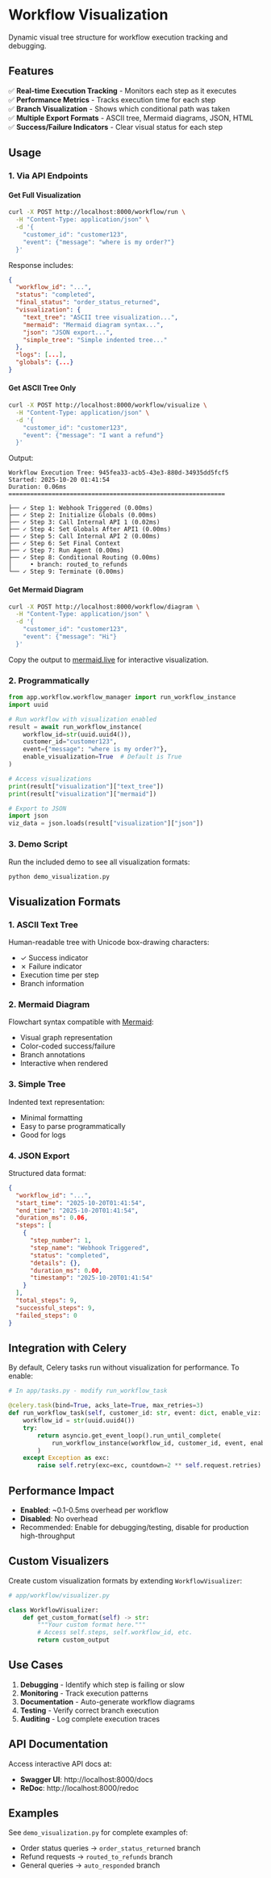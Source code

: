 # Workflow Visualization

Dynamic visual tree structure for workflow execution tracking and debugging.

## Features

✅ **Real-time Execution Tracking** - Monitors each step as it executes  
✅ **Performance Metrics** - Tracks execution time for each step  
✅ **Branch Visualization** - Shows which conditional path was taken  
✅ **Multiple Export Formats** - ASCII tree, Mermaid diagrams, JSON, HTML  
✅ **Success/Failure Indicators** - Clear visual status for each step  

## Usage

### 1. Via API Endpoints

#### Get Full Visualization
```bash
curl -X POST http://localhost:8000/workflow/run \
  -H "Content-Type: application/json" \
  -d '{
    "customer_id": "customer123",
    "event": {"message": "where is my order?"}
  }'
```

Response includes:
```json
{
  "workflow_id": "...",
  "status": "completed",
  "final_status": "order_status_returned",
  "visualization": {
    "text_tree": "ASCII tree visualization...",
    "mermaid": "Mermaid diagram syntax...",
    "json": "JSON export...",
    "simple_tree": "Simple indented tree..."
  },
  "logs": [...],
  "globals": {...}
}
```

#### Get ASCII Tree Only
```bash
curl -X POST http://localhost:8000/workflow/visualize \
  -H "Content-Type: application/json" \
  -d '{
    "customer_id": "customer123",
    "event": {"message": "I want a refund"}
  }'
```

Output:
```
Workflow Execution Tree: 945fea33-acb5-43e3-880d-34935dd5fcf5
Started: 2025-10-20 01:41:54
Duration: 0.06ms
============================================================

├── ✓ Step 1: Webhook Triggered (0.00ms)
├── ✓ Step 2: Initialize Globals (0.00ms)
├── ✓ Step 3: Call Internal API 1 (0.02ms)
├── ✓ Step 4: Set Globals After API1 (0.00ms)
├── ✓ Step 5: Call Internal API 2 (0.00ms)
├── ✓ Step 6: Set Final Context
├── ✓ Step 7: Run Agent (0.00ms)
├── ✓ Step 8: Conditional Routing (0.00ms)
│     • branch: routed_to_refunds
└── ✓ Step 9: Terminate (0.00ms)
```

#### Get Mermaid Diagram
```bash
curl -X POST http://localhost:8000/workflow/diagram \
  -H "Content-Type: application/json" \
  -d '{
    "customer_id": "customer123",
    "event": {"message": "Hi"}
  }'
```

Copy the output to [mermaid.live](https://mermaid.live) for interactive visualization.

### 2. Programmatically

```python
from app.workflow.workflow_manager import run_workflow_instance
import uuid

# Run workflow with visualization enabled
result = await run_workflow_instance(
    workflow_id=str(uuid.uuid4()),
    customer_id="customer123",
    event={"message": "where is my order?"},
    enable_visualization=True  # Default is True
)

# Access visualizations
print(result["visualization"]["text_tree"])
print(result["visualization"]["mermaid"])

# Export to JSON
import json
viz_data = json.loads(result["visualization"]["json"])
```

### 3. Demo Script

Run the included demo to see all visualization formats:

```bash
python demo_visualization.py
```

## Visualization Formats

### 1. ASCII Text Tree
Human-readable tree with Unicode box-drawing characters:
- ✓ Success indicator
- ✗ Failure indicator
- Execution time per step
- Branch information

### 2. Mermaid Diagram
Flowchart syntax compatible with [Mermaid](https://mermaid.js.org/):
- Visual graph representation
- Color-coded success/failure
- Branch annotations
- Interactive when rendered

### 3. Simple Tree
Indented text representation:
- Minimal formatting
- Easy to parse programmatically
- Good for logs

### 4. JSON Export
Structured data format:
```json
{
  "workflow_id": "...",
  "start_time": "2025-10-20T01:41:54",
  "end_time": "2025-10-20T01:41:54",
  "duration_ms": 0.06,
  "steps": [
    {
      "step_number": 1,
      "step_name": "Webhook Triggered",
      "status": "completed",
      "details": {},
      "duration_ms": 0.00,
      "timestamp": "2025-10-20T01:41:54"
    }
  ],
  "total_steps": 9,
  "successful_steps": 9,
  "failed_steps": 0
}
```

## Integration with Celery

By default, Celery tasks run without visualization for performance. To enable:

```python
# In app/tasks.py - modify run_workflow_task

@celery.task(bind=True, acks_late=True, max_retries=3)
def run_workflow_task(self, customer_id: str, event: dict, enable_viz: bool = False):
    workflow_id = str(uuid.uuid4())
    try:
        return asyncio.get_event_loop().run_until_complete(
            run_workflow_instance(workflow_id, customer_id, event, enable_viz)
        )
    except Exception as exc:
        raise self.retry(exc=exc, countdown=2 ** self.request.retries)
```

## Performance Impact

- **Enabled**: ~0.1-0.5ms overhead per workflow
- **Disabled**: No overhead
- Recommended: Enable for debugging/testing, disable for production high-throughput

## Custom Visualizers

Create custom visualization formats by extending `WorkflowVisualizer`:

```python
# app/workflow/visualizer.py

class WorkflowVisualizer:
    def get_custom_format(self) -> str:
        """Your custom format here."""
        # Access self.steps, self.workflow_id, etc.
        return custom_output
```

## Use Cases

1. **Debugging** - Identify which step is failing or slow
2. **Monitoring** - Track execution patterns
3. **Documentation** - Auto-generate workflow diagrams
4. **Testing** - Verify correct branch execution
5. **Auditing** - Log complete execution traces

## API Documentation

Access interactive API docs at:
- **Swagger UI**: http://localhost:8000/docs
- **ReDoc**: http://localhost:8000/redoc

## Examples

See `demo_visualization.py` for complete examples of:
- Order status queries → `order_status_returned` branch
- Refund requests → `routed_to_refunds` branch  
- General queries → `auto_responded` branch

